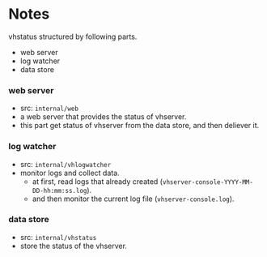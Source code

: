 Notes
=====

vhstatus structured by following parts.

- web server
- log watcher
- data store


### web server
- src: `internal/web`
- a web server that provides the status of vhserver.
- this part get status of vhserver from the data store, and then deliever it.


### log watcher
- src: `internal/vhlogwatcher`
- monitor logs and collect data.
	- at first, read logs that already created (`vhserver-console-YYYY-MM-DD-hh:mm:ss.log`).
	- and then monitor the current log file (`vhserver-console.log`).


### data store
- src: `internal/vhstatus`
- store the status of the vhserver.


